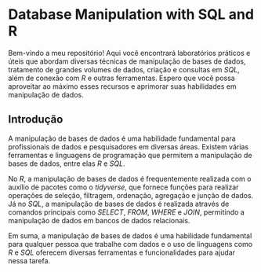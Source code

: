  # Database Manipulation with SQL and R
 
 Bem-vindo a meu repositório! Aqui você encontrará laboratórios práticos e úteis que abordam diversas técnicas de manipulação de bases de dados, tratamento de grandes volumes de dados, criação e consultas em *SQL*, além de conexão com *R* e outras ferramentas. Espero que você possa aproveitar ao máximo esses recursos e aprimorar suas habilidades em manipulação de dados.
 
 ## Introdução
 
 A manipulação de bases de dados é uma habilidade fundamental para profissionais de dados e pesquisadores em diversas áreas. Existem várias ferramentas e linguagens de programação que permitem a manipulação de bases de dados, entre elas *R* e *SQL*.

No *R*, a manipulação de bases de dados é frequentemente realizada com o auxílio de pacotes como o *tidyverse*, que fornece funções para realizar operações de seleção, filtragem, ordenação, agregação e junção de dados. Já no *SQL*, a manipulação de bases de dados é realizada através de comandos principais como *SELECT*, *FROM*, *WHERE* e *JOIN*, permitindo a manipulação de dados em bancos de dados relacionais.

Em suma, a manipulação de bases de dados é uma habilidade fundamental para qualquer pessoa que trabalhe com dados e o uso de linguagens como *R* e *SQL* oferecem diversas ferramentas e funcionalidades para ajudar nessa tarefa.

